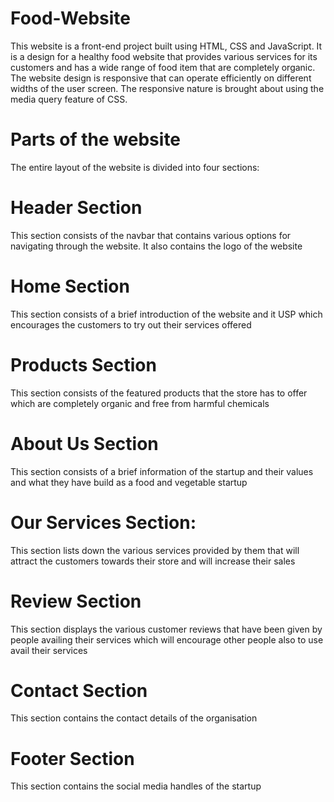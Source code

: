 # Food-Website
This website is a front-end project built using HTML, CSS and JavaScript. It is a design for a healthy food website that provides various services for its customers and has a wide range of food item that are completely organic. The website design is responsive that can operate efficiently on different widths of the user screen. The responsive nature is brought about using the media query feature of CSS. 

# Parts of the website
The entire layout of the website is divided into four sections:

# Header Section 
This section consists of the navbar that contains various options for navigating through the website. It also contains the logo of the website

# Home Section 
This section consists of a brief introduction of the website and it USP which encourages the customers to try out their services offered
              
# Products Section
This section consists of the featured products that the store has to offer which are completely organic and free from harmful chemicals
                 
# About Us Section 
This section consists of a brief information of the startup and their values and what they have build as a food and vegetable startup 
                  
# Our Services Section:
This section lists down the various services provided by them that will attract the customers towards their store and will increase their sales
                      
# Review Section
This section displays the various customer reviews that have been given by people availing their services which will encourage other people also to use avail their services
                 
# Contact Section
This section contains the contact details of the organisation

# Footer Section
This section contains the social media handles of the startup
